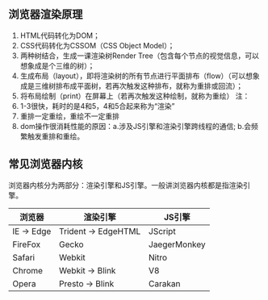 ## 浏览器渲染原理

1. HTML代码转化为DOM；
2. CSS代码转化为CSSOM（CSS Object Model）；
3. 两种树结合，生成一课渲染树Render Tree（包含每个节点的视觉信息，可以想象成是个三维的树）；
4. 生成布局（layout），即将渲染树的所有节点进行平面排布（flow）（可以想象成是三维树排布成平面树，若再次触发这种排布，就称为重排或回流）；
5. 将布局绘制（print）在屏幕上（若再次触发这种绘制，就称为重绘）
注：
1. 1-3很快，耗时的是4和5，4和5合起来称为“渲染”
2. 重排一定重绘，重绘不一定重排
3. dom操作很消耗性能的原因：a.涉及JS引擎和渲染引擎跨线程的通信; b.会频繁触发重排和重绘。

## 常见浏览器内核
浏览器内核分为两部分：渲染引擎和JS引擎。一般讲浏览器内核都是指渲染引擎。        

| 浏览器 | 渲染引擎 | JS引擎
|----|---- | ----
| IE -> Edge | Trident -> EdgeHTML | JScript
| FireFox | Gecko | JaegerMonkey
| Safari | Webkit | Nitro
| Chrome | Webkit -> Blink | V8
| Opera | Presto -> Blink | Carakan
